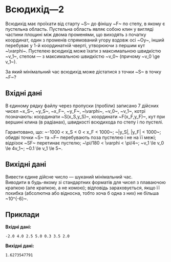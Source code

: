 # Всюдихід—2

Всюдихід має проїхати від старту ~S~ до&nbsp;фінішу ~F~ по степу, в&nbsp;якому є пустельна область. Пустельна область являє собою клин у вигляді частини площині між двома променями, що&nbsp;виходять з&nbsp;початку координат, один з променів спрямований угору вздовж осі ~Oy~, інший перебуває у&nbsp;1-й координатній чверті, утворюючи з&nbsp;першим кут ~\varphi~. Пустелею всюдихід може їхати з&nbsp;максимальною швидкістю ~v_1~, степом — з&nbsp;максимальною швидкістю ~v_0~ (причому ~v_0 \ge v_1~).

За який мінімальний час всюдихід може дістатися з&nbsp;точки ~S~ в&nbsp;точку ~F~?

## Вхідні дані
В єдиному рядку файлу через пропуски (пробіли) записано 7 дійсних чисел ~x_S~, ~y_S~, ~x_F~, ~y_F~, ~\varphi~, ~v_0~, ~v_1~, котрі позначають: координати ~S(x_S,y_S)~, координати ~F(x_F,y_F)~, кут при вершині клина (в&nbsp;радіанах), швидкості всюдихода по степу&nbsp;і&nbsp;по&nbsp;пустелі.

Гарантовано, що: ~-1000 < x_S < 0 < x_F < 1000~; ~|y_S|, |y_F| < 1000~; обидві точки ~S~&nbsp;та&nbsp;~F~ перебувають поза пустелею&nbsp;і не&nbsp;на її межі; відрізок ~SF~ перетинає пустелю; ~\pi/180 < \varphi < \pi/4~; ~v_1 \le v_0 \le 4v_1~; ~0.1 \le v_1 \le 5~.

## Вихідні дані
Вивести єдине дійсне число — шуканий мінімальний час. Виводити&nbsp;в&nbsp;будь-якому зі стандартних форматів для чисел&nbsp;з&nbsp;плаваючою крапкою (але крапкою,&nbsp;а&nbsp;не&nbsp;комою); відповідь зараховується, якщо її похибка (абсолютна або відносна, тобто хоча б одна&nbsp;з&nbsp;них) не більша ~10^{-6}~.

## Приклади
**Вхідні дані:**
```
-2.0 4.0 2.5 5.0 0.3 3.5 2.0
```

**Вихідні дані:**
```
1.6273547791
```
